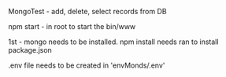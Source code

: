 MongoTest - add, delete, select records from DB

npm start - in root to start the bin/www

1st - mongo needs to be installed. npm install needs ran to install package.json

.env file needs to be created in 'envMonds/.env'